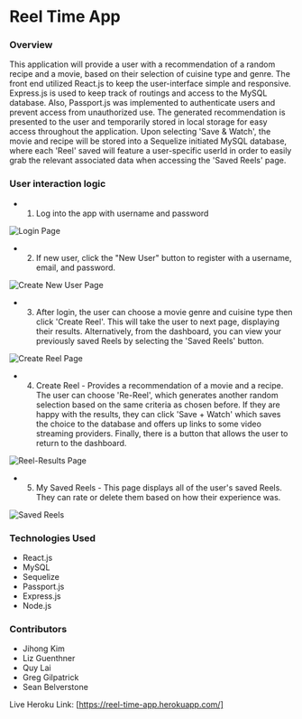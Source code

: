 # Reel Time App
 
### Overview
 
This application will provide a user with a recommendation of a random recipe and a movie, based on their selection of cuisine type and genre.  The front end utilized React.js to keep the user-interface simple and responsive.  Express.js is used to keep track of routings and access to the MySQL database. Also, Passport.js was implemented to authenticate users and prevent access from unauthorized use. The generated recommendation is presented to the user and temporarily stored in local storage for easy access throughout the application.  Upon selecting 'Save & Watch', the movie and recipe will be stored into a Sequelize initiated MySQL database, where each 'Reel' saved will feature a user-specific userId in order to easily grab the relevant associated data when accessing the 'Saved Reels' page.
 
### User interaction logic
 
- 1. Log into the app with username and password

![Login Page](https://github.com/seanbelverstone/client\src\images\mainpage.png)
 
- 2. If new user, click the "New User" button to register with a username, email, and password.
 
 ![Create New User Page](https://github.com/seanbelverstone/client/src/images/newreel.png)

- 3. After login, the user can choose a movie genre and cuisine type then click 'Create Reel'. This will take the user to next page, displaying their results. Alternatively, from the dashboard, you can view your previously saved Reels by selecting the 'Saved Reels' button.

![Create Reel Page](https://github.com/seanbelverstone/client\src\images\newreel.png)
 
- 4. Create Reel - Provides a recommendation of a movie and a recipe. The user can choose 'Re-Reel', which   generates another random selection based on the same criteria as chosen before. If they are happy with 		the results, they can click 'Save + Watch' which saves the choice to the database and offers up links to 	some video streaming providers. Finally, there is a button that allows the user to return to the 			dashboard.

![Reel-Results Page](https://github.com/seanbelverstone/client\src\images\shownreel.png)
 
- 5. My Saved Reels - This page displays all of the user's saved Reels. They can rate or delete them based on how their experience was.

![Saved Reels](https://github.com/seanbelverstone/client\src\images\savedreel.png)
 
 ### Technologies Used
- React.js
- MySQL
- Sequelize
- Passport.js
- Express.js
- Node.js

### Contributors
- Jihong Kim
- Liz Guenthner
- Quy Lai
- Greg Gilpatrick
- Sean Belverstone
 
Live Heroku Link: [https://reel-time-app.herokuapp.com/]
